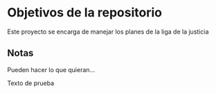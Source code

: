 # Objetivos de la repositorio

Este proyecto se encarga de manejar los planes de la liga de la justicia


## Notas
Pueden hacer lo que quieran...

Texto de prueba
